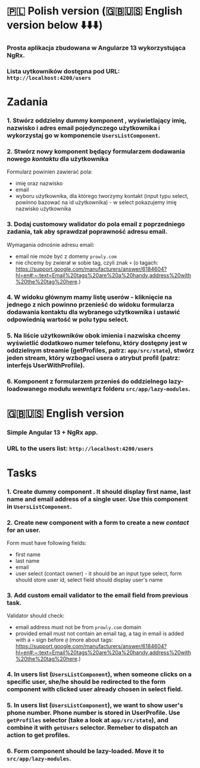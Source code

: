 # 🇵🇱 Polish version (🇬🇧🇺🇸 English version below ⬇️⬇️⬇️)

### Prosta aplikacja zbudowana w Angularze 13 wykorzystująca NgRx.

### Lista uytkowników dostępna pod URL: `http://localhost:4200/users`


# **Zadania**

### 1. Stwórz oddzielny dummy komponent <app-user-item>, wyświetlający imię, nazwisko i adres email pojedynczego użytkownika i wykorzystaj go w komponencie `UsersListComponent`.

### 2. Stwórz nowy komponent będący formularzem dodawania nowego *kontaktu* dla użytkownika
Formularz powinien zawierać pola:

  * imię oraz nazwisko
  * email
  * wyboru użytkownika, dla którego tworzymy kontakt (input typu select, powinno bazować na id użytkownika) - w select pokazujemy imię  nazwisko użytkownika

### 3. Dodaj customowy walidator do pola email z poprzedniego zadania, tak aby sprawdzał poprawność adresu email.
Wymagania odnośnie adresu email:

  * email nie może być z domeny `prowly.com`
  * nie chcemy by zwierał w sobie tag, czyli znak `+` (o tagach: https://support.google.com/manufacturers/answer/6184604?hl=en#:~:text=Email%20tags%20are%20a%20handy,address%20with%20the%20tag%20here.)
### 4. W widoku głównym mamy listę userów - kliknięcie na jednego z nich powinno przenieść do widoku formularza dodawania kontaktu dla wybranego użytkownika i ustawić odpowiednią wartość w polu typu select.

### 5. Na liście użytkowników obok imienia i nazwiska chcemy wyświetlić dodatkowo numer telefonu, który dostępny jest w oddzielnym streamie (getProfiles, patrz: `app/src/state`), stwórz jeden stream, który wzbogaci usera o atrybut profil (patrz: interfejs UserWithProfile).

### 6. Komponent z formularzem przenieś do oddzielnego lazy-loadowanego modułu wewntąrz folderu `src/app/lazy-modules`.

# 🇬🇧🇺🇸 English version

### Simple Angular 13 + NgRx app.

### URL to the users list: `http://localhost:4200/users`

# **Tasks**

### 1. Create dummy component <app-user-item>. It should display first name, last name and email address of a single user. Use this component in `UsersListComponent`.

### 2. Create new component with a form to create a new *contact* for an user.
Form must have following fields:

  * first name
  * last name
  * email
  * user select (contact owner) - it should be an input type select, form should store user id, select field should display user's name

### 3. Add custom email validator to the email field from previous task.
Validator should check:

  * email address must not be from `prowly.com` domain
  * provided email must not contain an email tag, a tag in email is added with a `+` sign before `@` (more about tags: https://support.google.com/manufacturers/answer/6184604?hl=en#:~:text=Email%20tags%20are%20a%20handy,address%20with%20the%20tag%20here.)
### 4. In users list (`UsersListComponent`), when someone clicks on a specific user, she/he should be redirected to the form component with clicked user already chosen in select field.

### 5. In users list (`UsersListComponent`), we want to show user's phone number. Phone number is stored in UserProfile. Use `getProfiles` selector (take a look at `app/src/state`), and combine it with `getUsers` selector. Remeber to dispatch an action to get profiles.

### 6. Form component should be lazy-loaded. Move it to `src/app/lazy-modules`.